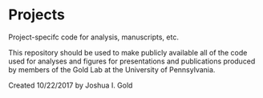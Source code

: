 # Projects
Project-specifc code for analysis, manuscripts, etc.

This repository should be used to make publicly available all of 
the code used for analyses and figures for presentations and 
publications produced by members of the Gold Lab at the 
University of Pennsylvania.

Created 10/22/2017 by Joshua I. Gold
